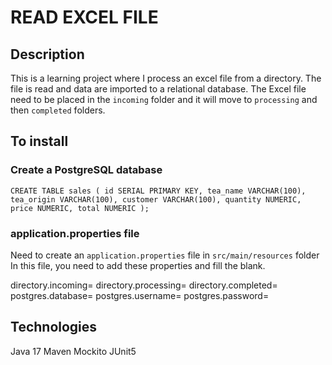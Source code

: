 # READ EXCEL FILE

## Description
This is a learning project where I process an excel file from a directory. The file is read and data are imported to a relational database. The Excel file need to be placed in the `incoming` folder and it will move to `processing` and then `completed` folders.


## To install

### Create a PostgreSQL database
`CREATE TABLE sales (
    id SERIAL PRIMARY KEY,
    tea_name VARCHAR(100),
    tea_origin VARCHAR(100),
    customer VARCHAR(100),
    quantity NUMERIC,
    price NUMERIC,
    total NUMERIC
);`

### application.properties file
Need to create an `application.properties` file in `src/main/resources` folder
In this file, you need to add these properties and fill the blank. 

  directory.incoming=
  directory.processing=
  directory.completed=
  postgres.database=
  postgres.username=
  postgres.password=

## Technologies
Java 17
Maven
Mockito
JUnit5
